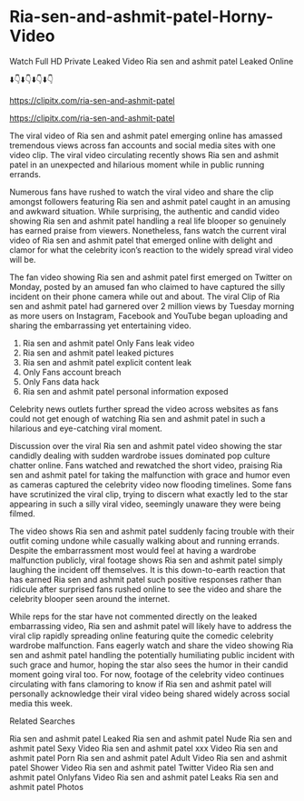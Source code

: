 # Ria-sen-and-ashmit-patel-Horny-Video
Watch Full HD Private Leaked Video ﻿Ria sen and ashmit patel Leaked Online

⬇️👇⬇️👇⬇️👇⬇️👇

https://clipitx.com/ria-sen-and-ashmit-patel

https://clipitx.com/ria-sen-and-ashmit-patel

The viral video of ﻿Ria sen and ashmit patel emerging online has amassed tremendous views across fan accounts and social media sites with one video clip. The viral video circulating recently shows ﻿Ria sen and ashmit patel in an unexpected and hilarious moment while in public running errands. 

Numerous fans have rushed to watch the viral video and share the clip amongst followers featuring ﻿Ria sen and ashmit patel caught in an amusing and awkward situation. While surprising, the authentic and candid video showing ﻿Ria sen and ashmit patel handling a real life blooper so genuinely has earned praise from viewers. Nonetheless, fans watch the current viral video of ﻿Ria sen and ashmit patel that emerged online with delight and clamor for what the celebrity icon’s reaction to the widely spread viral video will be.

The fan video showing ﻿Ria sen and ashmit patel first emerged on Twitter on Monday, posted by an amused fan who claimed to have captured the silly incident on their phone camera while out and about. The viral Clip of ﻿Ria sen and ashmit patel had garnered over 2 million views by Tuesday morning as more users on Instagram, Facebook and YouTube began uploading and sharing the embarrassing yet entertaining video. 


1. ﻿Ria sen and ashmit patel Only Fans leak video
2. ﻿Ria sen and ashmit patel leaked pictures
3. ﻿Ria sen and ashmit patel explicit content leak
4. Only Fans account breach
5. Only Fans data hack
6. ﻿Ria sen and ashmit patel personal information exposed


Celebrity news outlets further spread the video across websites as fans could not get enough of watching ﻿Ria sen and ashmit patel in such a hilarious and eye-catching viral moment. 

Discussion over the viral ﻿Ria sen and ashmit patel video showing the star candidly dealing with sudden wardrobe issues dominated pop culture chatter online. Fans watched and rewatched the short video, praising ﻿Ria sen and ashmit patel for taking the malfunction with grace and humor even as cameras captured the celebrity video now flooding timelines. Some fans have scrutinized the viral clip, trying to discern what exactly led to the star appearing in such a silly viral video, seemingly unaware they were being filmed.

The video shows ﻿Ria sen and ashmit patel suddenly facing trouble with their outfit coming undone while casually walking about and running errands. Despite the embarrassment most would feel at having a wardrobe malfunction publicly, viral footage shows ﻿Ria sen and ashmit patel simply laughing the incident off themselves. It is this down-to-earth reaction that has earned ﻿Ria sen and ashmit patel such positive responses rather than ridicule after surprised fans rushed online to see the video and share the celebrity blooper seen around the internet.  

While reps for the star have not commented directly on the leaked embarrassing video, ﻿Ria sen and ashmit patel will likely have to address the viral clip rapidly spreading online featuring quite the comedic celebrity wardrobe malfunction. Fans eagerly watch and share the video showing ﻿Ria sen and ashmit patel handling the potentially humiliating public incident with such grace and humor, hoping the star also sees the humor in their candid moment going viral too. For now, footage of the celebrity video continues circulating with fans clamoring to know if ﻿Ria sen and ashmit patel will personally acknowledge their viral video being shared widely across social media this week.

Related Searches

﻿Ria sen and ashmit patel Leaked
﻿Ria sen and ashmit patel Nude
﻿Ria sen and ashmit patel Sexy Video
﻿Ria sen and ashmit patel xxx Video
﻿Ria sen and ashmit patel Porn
﻿Ria sen and ashmit patel Adult Video
﻿Ria sen and ashmit patel Shower Video
﻿Ria sen and ashmit patel Twitter Video
﻿Ria sen and ashmit patel Onlyfans Video
﻿Ria sen and ashmit patel Leaks
﻿Ria sen and ashmit patel Photos
